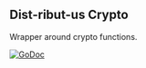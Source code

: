 ## Dist-ribut-us Crypto
Wrapper around crypto functions.

[![GoDoc](https://godoc.org/github.com/dist-ribut-us/crypto?status.svg)](https://godoc.org/github.com/dist-ribut-us/crypto)